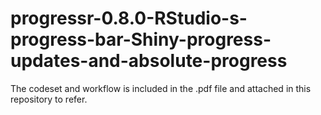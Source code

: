 # progressr-0.8.0-RStudio-s-progress-bar-Shiny-progress-updates-and-absolute-progress

The codeset and workflow is included in the .pdf file and attached in this repository to refer.
